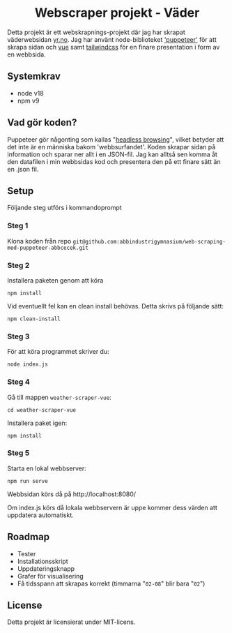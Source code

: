 <h1 align="center"> Webscraper projekt - Väder </h1>

Detta projekt är ett webskrapnings-projekt där jag har skrapat väderwebsidan [yr.no](https://www.yr.no/en). Jag har använt node-biblioteket ['puppeteer'](https://pptr.dev/) för att skrapa sidan och [vue](https://vuejs.org/) samt [tailwindcss](https://tailwindcss.com/) för en finare presentation i form av en webbsida. 

## Systemkrav
- node v18
- npm v9


## Vad gör koden?
Puppeteer gör någonting som kallas "[headless browsing](https://oxylabs.io/blog/what-is-headless-browser)", vilket betyder att det inte är en människa bakom 'webbsurfandet'. Koden skrapar sidan på information och sparar ner allt i en JSON-fil. Jag kan alltså sen komma åt den datafilen i min webbsidas kod och presentera den på ett finare sätt än en .json fil.  

## Setup
Följande steg utförs i kommandoprompt

### Steg 1
Klona koden från repo `git@github.com:abbindustrigymnasium/web-scraping-med-puppeteer-abbcecek.git`

### Steg 2
Installera paketen genom att köra 
``` 
npm install
```
Vid eventuellt fel kan en clean install behövas. Detta skrivs på följande sätt:
```
npm clean-install
```

### Steg 3
För att köra programmet skriver du:
```
node index.js
```
### Steg 4
Gå till mappen `weather-scraper-vue`:
```
cd weather-scraper-vue
```
Installera paket igen:
```
npm install
```
### Steg 5
Starta en lokal webbserver:
```
npm run serve
```
Webbsidan körs då på http://localhost:8080/  
 
Om index.js körs då lokala webbservern är uppe kommer dess värden att uppdatera automatiskt.

## Roadmap
- Tester
- Installationsskript
- Uppdateringsknapp
- Grafer för visualisering
- Få tidsspann att skrapas korrekt (timmarna "`02-08`" blir bara "`02`")


## License
Detta projekt är licensierat under MIT-licens.
